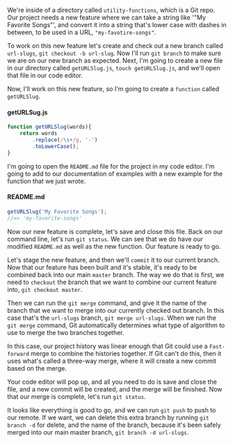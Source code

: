 We're inside of a directory called `utility-functions`, which is a Git repo. Our project needs a new feature where we can take a string like '"My Favorite Songs"', and convert it into a string that's lower case with dashes in between, to be used in a URL, `"my-favotire-songs"`.

To work on this new feature let's create and check out a new branch called `url-slugs`, `git checkout -b url-slug`. Now I'll run `git branch` to make sure we are on our new branch as expected. Next, I'm going to create a new file in our directory called `getURLSlug.js`, `touch getURLSlug.js`, and we'll open that file in our code editor.

Now, I'll work on this new feature, so I'm going to create a `function` called `getURLSlug`. 

#### getURLSug.js
```javascript
function getURLSlug(words){
    return words
        .replace(/\s+/g, '-')
        .toLowerCase();
}
```

I'm going to open the `README.md` file for the project in my code editor. I'm going to add to our documentation of examples with a new example for the function that we just wrote.

#### README.md
```javascript
getURLSlug('My Favorite Songs');
//=> 'my-favorite-songs'
```

Now our new feature is complete, let's save and close this file. Back on our command line, let's run `git status`. We can see that we do have our modified `README.md` as well as the new function. Our feature is ready to go.

Let's stage the new feature, and then we'll `commit` it to our current branch. Now that our feature has been built and it's stable, it's ready to be combined back into our main `master` branch. The way we do that is first, we need to `checkout` the branch that we want to combine our current feature into, `git checkout master`.

Then we can run the `git merge` command, and give it the name of the branch that we want to merge into our currently checked out branch. In this case that's the `url-slugs` branch, `git merge url-slugs`. When we run the `git merge` command, Git automatically determines what type of algorithm to use to merge the two branches together.

In this case, our project history was linear enough that Git could use a `Fast-forward` merge to combine the histories together. If Git can't do this, then it uses what's called a three-way merge, where it will create a new commit based on the merge.

Your code editor will pop up, and all you need to do is save and close the file, and a new commit will be created, and the merge will be finished. Now that our merge is complete, let's run `git status`.

It looks like everything is good to go, and we can run `git push` to push to our remote. If we want, we can delete this extra branch by running `git branch -d` for delete, and the name of the branch, because it's been safely merged into our main master branch, `git branch -d url-slugs`.